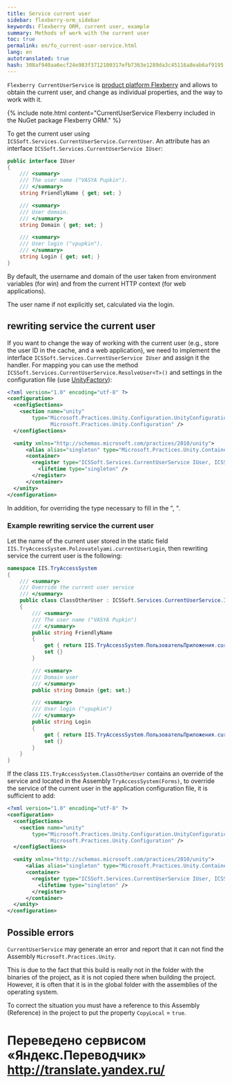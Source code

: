 ```yaml
--- 
title: Service current user 
sidebar: flexberry-orm_sidebar 
keywords: Flexberry ORM, current user, example 
summary: Methods of work with the current user 
toc: true 
permalink: en/fo_current-user-service.html 
lang: en 
autotranslated: true 
hash: 308af940aa6ecf24e983f3712100317efb7363e1289da3c45116a8eab6af9195 
--- 
```


`Flexberry CurrentUserService` is [product platform Flexberry](fp_landing_page.html) and allows to obtain the current user, and change as individual properties, and the way to work with it. 

{% include note.html content="CurrentUserService Flexberry included in the NuGet package Flexberry ORM." %} 

To get the current user using `ICSSoft.Services.CurrentUserService.CurrentUser`. An attribute has an interface `ICSSoft.Services.CurrentUserService IUser`: 

```csharp
public interface IUser
{
	/// <summary> 
	/// The user name ("VASYA Pupkin"). 
	/// </summary> 
	string FriendlyName { get; set; }

	/// <summary> 
	/// User domain. 
	/// </summary> 
	string Domain { get; set; }

	/// <summary> 
	/// User login ("vpupkin"). 
	/// </summary> 
	string Login { get; set; }
}
``` 

By default, the username and domain of the user taken from environment variables (for win) and from the current HTTP context (for web applications). 

The user name if not explicitly set, calculated via the login. 

## rewriting service the current user 

If you want to change the way of working with the current user (e.g., store the user ID in the cache, and a web application), we need to implement the interface `ICSSoft.Services.CurrentUserService IUser` and assign it the handler. For mapping you can use the method `ICSSoft.Services.CurrentUserService.ResolveUser<T>()` and settings in the configuration file (use [UnityFactory](fo_unity-factory.html)): 

```xml
<?xml version="1.0" encoding="utf-8" ?>
<configuration>
  <configSections>
    <section name="unity"
        type="Microsoft.Practices.Unity.Configuration.UnityConfigurationSection,
              Microsoft.Practices.Unity.Configuration" />
  </configSections>

  <unity xmlns="http://schemas.microsoft.com/practices/2010/unity">
	  <alias alias="singleton" type="Microsoft.Practices.Unity.ContainerControlledLifetimeManager, Microsoft.Practices.Unity" />
	  <container>
		<register type="ICSSoft.Services.CurrentUserService IUser, ICSSoft.Services.CurrentUserService" mapTo="<Full type name>, <Assembly Name>">
		  <lifetime type="singleton" />
		</register>
	  </container>
  </unity>
</configuration>
``` 

In addition, for overriding the type necessary to fill in the "<Full type name>, <Assembly Name>". 

### Example rewriting service the current user 

Let the name of the current user stored in the static field `IIS.TryAccessSystem.Polzovatelyami.currentUserLogin`, then rewriting service the current user is the following: 

``` csharp
namespace IIS.TryAccessSystem
{
    /// <summary> 
    /// Override the current user service 
    /// </summary> 
    public class ClassOtherUser : ICSSoft.Services.CurrentUserService.IUser
    {
        /// <summary> 
        /// The user name ("VASYA Pupkin") 
        /// </summary> 
        public string FriendlyName
        {
            get { return IIS.TryAccessSystem.ПользовательПриложения.currentUserLogin; }
            set {}
        }

        /// <summary> 
        /// Domain user 
        /// </summary> 
        public string Domain {get; set;}

        /// <summary> 
        /// User login ("vpupkin") 
        /// </summary> 
        public string Login
        {
            get { return IIS.TryAccessSystem.ПользовательПриложения.currentUserLogin; }
            set {}
        }
    }
}
``` 

If the class `IIS.TryAccessSystem.ClassOtherUser` contains an override of the service and located in the Assembly `TryAccessSystem(Forms)`, to override the service of the current user in the application configuration file, it is sufficient to add: 

```xml
<?xml version="1.0" encoding="utf-8" ?>
<configuration>
  <configSections>
    <section name="unity"
        type="Microsoft.Practices.Unity.Configuration.UnityConfigurationSection,
              Microsoft.Practices.Unity.Configuration" />
  </configSections>

  <unity xmlns="http://schemas.microsoft.com/practices/2010/unity">
	  <alias alias="singleton" type="Microsoft.Practices.Unity.ContainerControlledLifetimeManager, Microsoft.Practices.Unity" />
	  <container>
		<register type="ICSSoft.Services.CurrentUserService IUser, ICSSoft.Services.CurrentUserService" mapTo="IIS.TryAccessSystem.ClassOtherUser, TryAccessSystem(Forms)">
		  <lifetime type="singleton" />
		</register>
	  </container>
  </unity>
</configuration>
``` 

## Possible errors 

`CurrentUserService` may generate an error and report that it can not find the Assembly `Microsoft.Practices.Unity`. 

This is due to the fact that this build is really not in the folder with the binaries of the project, as it is not copied there when building the project. However, it is often that it is in the global folder with the assemblies of the operating system. 

To correct the situation you must have a reference to this Assembly (Reference) in the project to put the property `CopyLocal` = `true`.


 # Переведено сервисом «Яндекс.Переводчик» http://translate.yandex.ru/